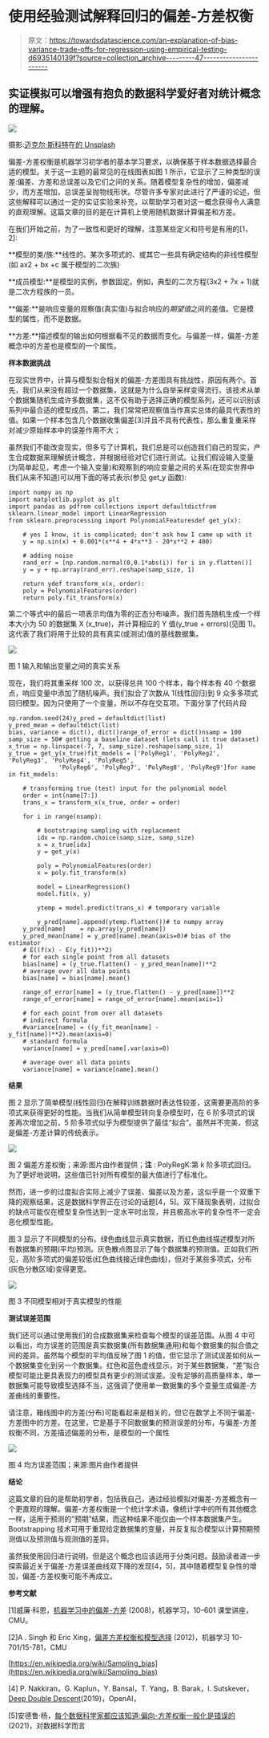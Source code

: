 # 使用经验测试解释回归的偏差-方差权衡

> 原文：<https://towardsdatascience.com/an-explanation-of-bias-variance-trade-offs-for-regression-using-empirical-testing-d6935140139f?source=collection_archive---------47----------------------->

## 实证模拟可以增强有抱负的数据科学爱好者对统计概念的理解。

![](img/a080beb6773fa9aaae65e51c2ffc1e0d.png)

摄影:[迈克尔·斯科特](https://unsplash.com/@kic_mike)在[的 Unsplash](https://unsplash.com/s/photos/curves?utm_source=unsplash&utm_medium=referral&utm_content=creditCopyText)

偏差-方差权衡是机器学习初学者的基本学习要求，以确保基于样本数据选择最合适的模型。关于这一主题的最常见的在线图表如图 1 所示，它显示了三种类型的误差:偏差、方差和总误差以及它们之间的关系。随着模型复杂性的增加，偏差减少，而方差增加，总误差呈抛物线形状。尽管许多专家对此进行了严谨的论述，但这些解释可以通过一定的实证实验来补充，以帮助学习者对这一概念获得令人满意的直观理解。这篇文章的目的是在计算机上使用随机数据计算偏差和方差。

在我们开始之前，为了一致性和更好的理解，注意某些定义和符号是有用的[1，2]:

**模型的类/族:**线性的、某次多项式的、或其它一些具有确定结构的非线性模型(如 ax2 + bx +c 属于模型的二次族)

**成员模型:**是模型的实例，参数固定。例如，典型的二次方程(3x2 + 7x + 1)就是二次方程族的一员。

**偏差:**是响应变量的观察值(真实值)与拟合响应的*期望值*之间的差值。它是模型的属性，而不是数据。

**方差:**描述模型的输出如何根据看不见的数据而变化。与偏差一样，偏差-方差概念中的方差也是模型的一个属性。

**样本数据挑战**

在现实世界中，计算与模型拟合相关的偏差-方差图具有挑战性，原因有两个。首先，我们从来没有超过一个数据集，这就是为什么自举采样变得流行。该技术从单个数据集随机生成许多数据集，这不仅有助于选择正确的模型系列，还可以识别该系列中最合适的模型成员。第二，我们常常把观察值当作真实总体的最具代表性的值。如果一个样本包含几个数据收集偏差[3]并且不具有代表性，那么重复重采样对减少原始样本中的误差作用不大；

虽然我们不能改变现实，但多亏了计算机，我们总是可以创造我们自己的现实，产生合成数据来理解统计概念，并根据经验对它们进行测试。让我们假设输入变量(为简单起见，考虑一个输入变量)和观察到的响应变量之间的关系(在现实世界中我们从来不知道)可以用下面的等式表示(参见 get_y 函数):

```
import numpy as np
import matplotlib.pyplot as plt
import pandas as pdfrom collections import defaultdictfrom sklearn.linear_model import LinearRegression
from sklearn.preprocessing import PolynomialFeaturesdef get_y(x):

    # yes I know, it is complicated; don't ask how I came up with it
    y = np.sin(x) + 0.001*(x**4 + 4*x**3 - 20*x**2 + 400)

    # adding noise
    rand_err = [np.random.normal(0,0.1*abs(i)) for i in y.flatten()]
    y = y + np.array(rand_err).reshape(samp_size, 1)

    return ydef transform_x(x, order):
    poly = PolynomialFeatures(order)
    return poly.fit_transform(x)
```

第二个等式中的最后一项表示均值为零的正态分布噪声。我们首先随机生成一个样本大小为 50 的数据集 X (x_true)，并计算相应的 Y 值(y_true + errors)(见图 1)。这代表了我们将用于比较的具有真实(或测试)值的基线数据集。

![](img/75a7c9703e3a2b7a13981cd34ff6fdf8.png)

图 1 输入和输出变量之间的真实关系

现在，我们将其重采样 100 次，以获得总共 100 个样本，每个样本有 40 个数据点，响应变量中添加了随机噪声。我们拟合了次数从 1(线性回归)到 9 众多多项式回归模型。因为只使用了一个变量，所以不存在交互项。下面分享了代码片段

```
np.random.seed(24)y_pred = defaultdict(list)
y_pred_mean = defaultdict(list)
bias, variance = dict(), dict()range_of_error = dict()nsamp = 100
samp_size = 50# getting a baseline dataset (lets call it true dataset)
x_true = np.linspace(-7, 7, samp_size).reshape(samp_size, 1)
y_true = get_y(x_true)fit_models = ['PolyReg1', 'PolyReg2', 'PolyReg3', 'PolyReg4', 'PolyReg5', 
              'PolyReg6', 'PolyReg7', 'PolyReg8', 'PolyReg9']for name in fit_models:

    # transforming true (test) input for the polynomial model
    order = int(name[7:])
    trans_x = transform_x(x_true, order = order)

    for i in range(nsamp):

        # bootstraping sampling with replacement
        idx = np.random.choice(samp_size, samp_size)
        x = x_true[idx]
        y = get_y(x)

        poly = PolynomialFeatures(order)
        x = poly.fit_transform(x)

        model = LinearRegression() 
        model.fit(x, y)

        ytemp = model.predict(trans_x) # temporary variable

        y_pred[name].append(ytemp.flatten())# to numpy array
    y_pred[name]    = np.array(y_pred[name])
    y_pred_mean[name] = y_pred[name].mean(axis=0)# bias of the estimator
    # E((f(x) - E(y_fit))**2)
    # for each single point from all datasets
    bias[name] = (y_true.flatten() - y_pred_mean[name])**2 
    # average over all data points
    bias[name] = bias[name].mean() 

    range_of_error[name] = (y_true.flatten() - y_pred[name])**2
    range_of_error[name] = range_of_error[name].mean(axis=1)

    # for each point from over all datasets
    # indirect formula
    #variance[name] = ((y_fit_mean[name] - y_fit[name])**2).mean(axis=0)
    # standard formula
    variance[name] = y_pred[name].var(axis=0)

    # average over all data points
    variance[name] = variance[name].mean()
```

**结果**

图 2 显示了简单模型(线性回归)在解释训练数据时表达性较差，这需要更高阶的多项式来获得更好的性能。当我们从简单模型转向复杂模型时，在 6 阶多项式的误差再次增加之前，5 阶多项式似乎为模型提供了最佳“拟合”。虽然并不完美，但这是偏差-方差计算的传统表示。

![](img/28e87ac9322a11ad67c1afef1a7d90e1.png)

图 2 偏差方差权衡；来源:图片由作者提供；**注** : PolyRegK:第 k 阶多项式回归。为了更好地说明，这些值已针对所有模型的最大值进行了标准化。

然而，进一步的过度拟合实际上减少了误差、偏差以及方差，这似乎是一个双重下降的观察结果，这是数据科学界正在讨论的话题[4，5]。双下降现象表明，过拟合的缺点可能仅在模型复杂性达到一定水平时出现，并且极高水平的复杂性不一定会恶化模型性能。

图 3 显示了不同模型的分布。绿色曲线显示真实数据，而红色曲线描述模型对所有数据集的预期(平均)预测。灰色散点图显示了每个数据集的预测值。正如我们所见，高阶多项式的偏差较低(红色曲线接近绿色曲线)，但对于某些多项式，分布(灰色分散区域)变得更宽。

![](img/c40536c45c96890edca6f9881ee1bac5.png)

图 3 不同模型相对于真实模型的性能

**测试误差范围**

我们还可以通过使用我们的合成数据集来检查每个模型的误差范围。从图 4 中可以看出，均方误差的范围是真实数据集(所有数据集通用)和每个数据集的拟合值之间的差异。虽然每个模型的平均值反映了图 1 的值，但它显示了测试误差如何从一个数据集变化到另一个数据集。红色和蓝色虚线显示，对于某些数据集，“差”拟合模型可能比更具表现力的模型具有更少的测试误差。没有足够的高质量样本，单一数据集可能导致模型选择不当，这强调了使用单一数据集的多个变量生成偏差-方差曲线的重要性。

请注意，箱线图中的方差(分布)可能看起来是相关的，但它在数学上不同于偏差-方差图中的方差。在这里，它是基于不同数据集的预测误差的分布，与偏差-方差权衡不同，方差描述偏差的分布，是模型的一个属性

![](img/ab2c9679701bf642bc8ede14ed371a2e.png)

图 4 均方误差范围；来源:图片由作者提供

**结论**

这篇文章的目的是帮助初学者，包括我自己，通过经验模拟对偏差-方差概念有一个更直观的理解。偏差-方差权衡是一个统计学术语，像统计学中的所有其他概念一样，适用于预测的“预期”结果，而这种结果不能仅由一个样本数据集产生。Bootstrapping 技术可用于重现给定数据集的变量，并反复拟合模型以计算预期预测值以及预测值与观测值的差异。

虽然我使用回归进行说明，但是这个概念也应该适用于分类问题。鼓励读者进一步探索最近关于偏差-方差误差曲线双下降的发现[4，5]，其中随着模型复杂性的增加，偏差-方差权衡可能不再成立。

**参考文献**

[1]威廉·科恩，[机器学习中的偏差-方差](http://www.cs.cmu.edu/~wcohen/10-601/bias-variance.ppt) (2008)，机器学习，10–601 课堂讲座，CMU。

[2]A . Singh 和 Eric Xing，[偏差方差权衡和模型选择](https://www.ics.uci.edu/~smyth/courses/cs274/readings/xing_singh_CMU_bias_variance.pdf) (2012)，机器学习 10-701/15-781，CMU

[https://en.wikipedia.org/wiki/Sampling_bias](https://en.wikipedia.org/wiki/Sampling_bias)

[4] P. Nakkiran，G. Kaplun，Y. Bansal，T. Yang，B. Barak，I. Sutskever，[Deep Double Descent](https://openai.com/blog/deep-double-descent/)(2019)，OpenAI，

[5]安德鲁·杨，[每个数据科学家都应该知道:偏向-方差权衡一般化是错误的](/something-every-data-scientist-should-know-but-probably-doesnt-the-bias-variance-trade-off-25d97a17329d) (2021)，对数据科学而言